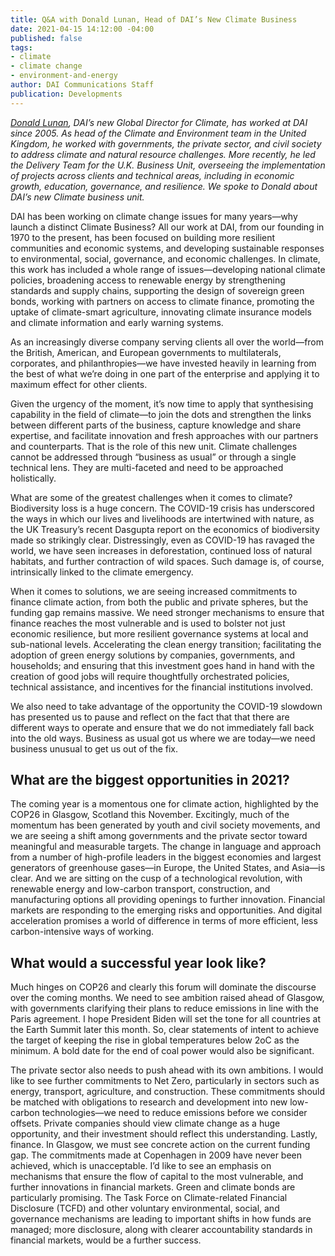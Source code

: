 ```yaml
---
title: Q&A with Donald Lunan, Head of DAI’s New Climate Business
date: 2021-04-15 14:12:00 -04:00
published: false
tags:
- climate
- climate change
- environment-and-energy
author: DAI Communications Staff
publication: Developments
---
```


*[Donald Lunan](https://www.dai.com/who-we-are/our-team/donald-lunan), DAI’s new Global Director for Climate, has worked at DAI since 2005. As head of the Climate and Environment team in the United Kingdom, he worked with governments, the private sector, and civil society to address climate and natural resource challenges. More recently, he led the Delivery Team for the U.K. Business Unit, overseeing the implementation of projects across clients and technical areas, including in economic growth, education, governance, and resilience. We spoke to Donald about DAI’s new Climate business unit.*






DAI has been working on climate change issues for many years—why launch a distinct Climate Business? 
All our work at DAI, from our founding in 1970 to the present, has been focused on building more resilient communities and economic systems, and developing sustainable responses to environmental, social, governance, and economic challenges. In climate, this work has included a whole range of issues—developing national climate policies, broadening access to renewable energy by strengthening standards and supply chains, supporting the design of sovereign green bonds, working with partners on access to climate finance, promoting the uptake of climate-smart agriculture, innovating climate insurance models and climate information and early warning systems. 

As an increasingly diverse company serving clients all over the world—from the British, American, and European governments to multilaterals, corporates, and philanthropies—we have invested heavily in learning from the best of what we’re doing in one part of the enterprise and applying it to maximum effect for other clients. 

Given the urgency of the moment, it’s now time to apply that synthesising capability in the field of climate—to join the dots and strengthen the links between different parts of the business, capture knowledge and share expertise, and facilitate innovation and fresh approaches with our partners and counterparts. That is the role of this new unit. Climate challenges cannot be addressed through “business as usual” or through a single technical lens. They are multi-faceted and need to be approached holistically. 

What are some of the greatest challenges when it comes to climate?
Biodiversity loss is a huge concern. The COVID-19 crisis has underscored the ways in which our lives and livelihoods are intertwined with nature, as the UK Treasury’s recent Dasgupta report on the economics of biodiversity made so strikingly clear. Distressingly, even as COVID-19 has ravaged the world, we have seen increases in deforestation, continued loss of natural habitats, and further contraction of wild spaces. Such damage is, of course, intrinsically linked to the climate emergency. 

When it comes to solutions, we are seeing increased commitments to finance climate action, from both the public and private spheres, but the funding gap remains massive. We need stronger mechanisms to ensure that finance reaches the most vulnerable and is used to bolster not just economic resilience, but more resilient governance systems at local and sub-national levels. Accelerating the clean energy transition; facilitating the adoption of green energy solutions by companies, governments, and households; and ensuring that this investment goes hand in hand with the creation of good jobs will require thoughtfully orchestrated policies, technical assistance, and incentives for the financial institutions involved. 

We also need to take advantage of the opportunity the COVID-19 slowdown has presented us to pause and reflect on the fact that that there are different ways to operate and ensure that we do not immediately fall back into the old ways. Business as usual got us where we are today—we need business unusual to get us out of the fix. 

## What are the biggest opportunities in 2021?

The coming year is a momentous one for climate action, highlighted by the COP26 in Glasgow, Scotland this November. Excitingly, much of the momentum has been generated by youth and civil society movements, and we are seeing a shift among governments and the private sector toward meaningful and measurable targets. The change in language and approach from a number of high-profile leaders in the biggest economies and largest generators of greenhouse gases—in Europe, the United States, and Asia—is clear. 
And we are sitting on the cusp of a technological revolution, with renewable energy and low-carbon transport, construction, and manufacturing options all providing openings to further innovation. Financial markets are responding to the emerging risks and opportunities. And digital acceleration promises a world of difference in terms of more efficient, less carbon-intensive ways of working.

## What would a successful year look like?

Much hinges on COP26 and clearly this forum will dominate the discourse over the coming months. We need to see ambition raised ahead of Glasgow, with governments clarifying their plans to reduce emissions in line with the Paris agreement. I hope President Biden will set the tone for all countries at the Earth Summit later this month. So, clear statements of intent to achieve the target of keeping the rise in global temperatures below 2oC as the minimum. A bold date for the end of coal power would also be significant.

The private sector also needs to push ahead with its own ambitions. I would like to see further commitments to Net Zero, particularly in sectors such as energy, transport, agriculture, and construction. These commitments should be matched with obligations to research and development into new low-carbon technologies—we need to reduce emissions before we consider offsets. Private companies should view climate change as a huge opportunity, and their investment should reflect this understanding. 
Lastly, finance. In Glasgow, we must see concrete action on the current funding gap. The commitments made at Copenhagen in 2009 have never been achieved, which is unacceptable. I’d like to see an emphasis on mechanisms that ensure the flow of capital to the most vulnerable, and further innovations in financial markets. Green and climate bonds are particularly promising. The Task Force on Climate-related Financial Disclosure (TCFD) and other voluntary environmental, social, and governance mechanisms are leading to important shifts in how funds are managed; more disclosure, along with clearer accountability standards in financial markets, would be a further success. 
